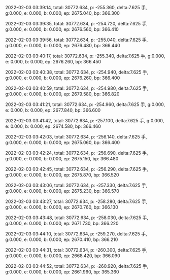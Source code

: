 2022-02-03 03:39:14, total: 30772.634, p: -255.360, delta:7.625 手, g:0.000, e: 0.000, b: 0.000, ep: 2675.040, bp: 366.300

2022-02-03 03:39:35, total: 30772.634, p: -254.720, delta:7.625 手, g:0.000, e: 0.000, b: 0.000, ep: 2676.560, bp: 366.410

2022-02-03 03:39:56, total: 30772.634, p: -255.040, delta:7.625 手, g:0.000, e: 0.000, b: 0.000, ep: 2676.480, bp: 366.440

2022-02-03 03:40:17, total: 30772.634, p: -255.340, delta:7.625 手, g:0.000, e: 0.000, b: 0.000, ep: 2676.260, bp: 366.450

2022-02-03 03:40:38, total: 30772.634, p: -254.940, delta:7.625 手, g:0.000, e: 0.000, b: 0.000, ep: 2676.260, bp: 366.400

2022-02-03 03:40:59, total: 30772.634, p: -254.980, delta:7.625 手, g:0.000, e: 0.000, b: 0.000, ep: 2679.580, bp: 366.820

2022-02-03 03:41:21, total: 30772.634, p: -254.960, delta:7.625 手, g:0.000, e: 0.000, b: 0.000, ep: 2677.840, bp: 366.600

2022-02-03 03:41:42, total: 30772.634, p: -257.100, delta:7.625 手, g:0.000, e: 0.000, b: 0.000, ep: 2674.580, bp: 366.460

2022-02-03 03:42:03, total: 30772.634, p: -256.140, delta:7.625 手, g:0.000, e: 0.000, b: 0.000, ep: 2675.060, bp: 366.400

2022-02-03 03:42:24, total: 30772.634, p: -256.690, delta:7.625 手, g:0.000, e: 0.000, b: 0.000, ep: 2675.150, bp: 366.480

2022-02-03 03:42:45, total: 30772.634, p: -256.290, delta:7.625 手, g:0.000, e: 0.000, b: 0.000, ep: 2675.870, bp: 366.520

2022-02-03 03:43:06, total: 30772.634, p: -257.330, delta:7.625 手, g:0.000, e: 0.000, b: 0.000, ep: 2675.230, bp: 366.570

2022-02-03 03:43:27, total: 30772.634, p: -258.280, delta:7.625 手, g:0.000, e: 0.000, b: 0.000, ep: 2670.760, bp: 366.130

2022-02-03 03:43:48, total: 30772.634, p: -258.030, delta:7.625 手, g:0.000, e: 0.000, b: 0.000, ep: 2671.730, bp: 366.220

2022-02-03 03:44:10, total: 30772.634, p: -259.270, delta:7.625 手, g:0.000, e: 0.000, b: 0.000, ep: 2670.410, bp: 366.210

2022-02-03 03:44:31, total: 30772.634, p: -260.300, delta:7.625 手, g:0.000, e: 0.000, b: 0.000, ep: 2668.420, bp: 366.090

2022-02-03 03:44:52, total: 30772.634, p: -260.920, delta:7.625 手, g:0.000, e: 0.000, b: 0.000, ep: 2661.960, bp: 365.360